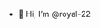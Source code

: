 - 👋 Hi, I’m @royal-22

<!---
royal-22/royal-22 is a ✨ special ✨ repository because its `README.md` (this file) appears on your GitHub profile.
You can click the Preview link to take a look at your changes.
--->
